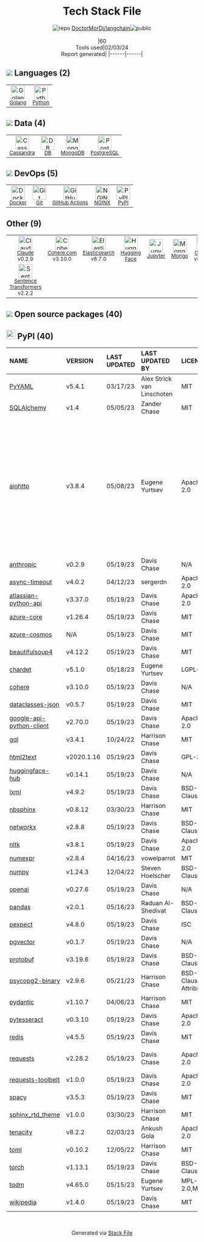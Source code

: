 <!--
&lt;--- Readme.md Snippet without images Start ---&gt;
## Tech Stack
DoctorMorDi/langchain is built on the following main stack:

- [Elasticsearch](https://www.elastic.co/products/elasticsearch) – Search as a Service
- [Python](https://www.python.org) – Languages
- [Golang](http://golang.org/) – Languages
- [PostgreSQL](http://www.postgresql.org/) – Databases
- [MongoDB](http://www.mongodb.com/) – Databases
- [Cassandra](http://cassandra.apache.org/) – Databases
- [NGINX](http://nginx.org) – Web Servers
- [Jupyter](http://jupyter.org) – Data Science Notebooks
- [GitHub Actions](https://github.com/features/actions) – Continuous Integration
- [DB](https://github.com/infostreams/db) – Database Tools
- [Hugging Face](https://huggingface.co/) – Large Language Model Tools
- [Pinecone](https://www.pinecone.io/) – Search as a Service
- [OpenAI](https://openai.com/) – Large Language Models
- [Claude](https://www.anthropic.com/product) – Large Language Models
- [Cohere.com](https://cohere.com/) – Large Language Models
- [Sentence Transformers](https://www.sbert.net/) – NLP / Sentiment Analysis
- [Docker](https://www.docker.com/) – Virtual Machine Platforms & Containers

Full tech stack [here](/techstack.md)

&lt;--- Readme.md Snippet without images End ---&gt;

&lt;--- Readme.md Snippet with images Start ---&gt;
## Tech Stack
DoctorMorDi/langchain is built on the following main stack:

- <img width='25' height='25' src='https://img.stackshare.io/service/841/Image_2019-05-20_at_4.58.04_PM.png' alt='Elasticsearch'/> [Elasticsearch](https://www.elastic.co/products/elasticsearch) – Search as a Service
- <img width='25' height='25' src='https://img.stackshare.io/service/993/pUBY5pVj.png' alt='Python'/> [Python](https://www.python.org) – Languages
- <img width='25' height='25' src='https://img.stackshare.io/service/1005/O6AczwfV_400x400.png' alt='Golang'/> [Golang](http://golang.org/) – Languages
- <img width='25' height='25' src='https://img.stackshare.io/service/1028/ASOhU5xJ.png' alt='PostgreSQL'/> [PostgreSQL](http://www.postgresql.org/) – Databases
- <img width='25' height='25' src='https://img.stackshare.io/service/1030/leaf-360x360.png' alt='MongoDB'/> [MongoDB](http://www.mongodb.com/) – Databases
- <img width='25' height='25' src='https://img.stackshare.io/service/1032/cassandra_small.png' alt='Cassandra'/> [Cassandra](http://cassandra.apache.org/) – Databases
- <img width='25' height='25' src='https://img.stackshare.io/service/1052/YMxUfyWf.png' alt='NGINX'/> [NGINX](http://nginx.org) – Web Servers
- <img width='25' height='25' src='https://img.stackshare.io/service/4190/fGBUdNf__400x400.jpg' alt='Jupyter'/> [Jupyter](http://jupyter.org) – Data Science Notebooks
- <img width='25' height='25' src='https://img.stackshare.io/service/11563/actions.png' alt='GitHub Actions'/> [GitHub Actions](https://github.com/features/actions) – Continuous Integration
- <img width='25' height='25' src='https://img.stackshare.io/service/11593/no-img.png' alt='DB'/> [DB](https://github.com/infostreams/db) – Database Tools
- <img width='25' height='25' src='https://img.stackshare.io/service/40287/default_b4fac77fd6589c7469ccfb18a0d2df3ff2a71dbd.jpg' alt='Hugging Face'/> [Hugging Face](https://huggingface.co/) – Large Language Model Tools
- <img width='25' height='25' src='https://img.stackshare.io/service/48784/default_376332a8eee1cdbb0546ca1aaed0b8a7f4d673d7.png' alt='Pinecone'/> [Pinecone](https://www.pinecone.io/) – Search as a Service
- <img width='25' height='25' src='https://img.stackshare.io/service/48786/default_8b1119bcbb159cebebc2f6cfc9cd2e359b169d22.jpg' alt='OpenAI'/> [OpenAI](https://openai.com/) – Large Language Models
- <img width='25' height='25' src='https://img.stackshare.io/service/101883/default_fddf1fbe1d52baf4dac573b2b7fc24b78cc729b1.jpg' alt='Claude'/> [Claude](https://www.anthropic.com/product) – Large Language Models
- <img width='25' height='25' src='https://img.stackshare.io/service/101884/default_cf6d4a823cb5b37940800efc1e952b6a6c74e32a.png' alt='Cohere.com'/> [Cohere.com](https://cohere.com/) – Large Language Models
- <img width='25' height='25' src='https://img.stackshare.io/service/109224/default_1167b8b1fc15f3526701cde5a789734ae865925d.png' alt='Sentence Transformers'/> [Sentence Transformers](https://www.sbert.net/) – NLP / Sentiment Analysis
- <img width='25' height='25' src='https://img.stackshare.io/service/586/n4u37v9t_400x400.png' alt='Docker'/> [Docker](https://www.docker.com/) – Virtual Machine Platforms & Containers

Full tech stack [here](/techstack.md)

&lt;--- Readme.md Snippet with images End ---&gt;
-->
<div align="center">

# Tech Stack File
![](https://img.stackshare.io/repo.svg "repo") [DoctorMorDi/langchain](https://github.com/DoctorMorDi/langchain)![](https://img.stackshare.io/public_badge.svg "public")
<br/><br/>
|60<br/>Tools used|02/03/24 <br/>Report generated|
|------|------|
</div>

## <img src='https://img.stackshare.io/languages.svg'/> Languages (2)
<table><tr>
  <td align='center'>
  <img width='36' height='36' src='https://img.stackshare.io/service/1005/O6AczwfV_400x400.png' alt='Golang'>
  <br>
  <sub><a href="http://golang.org/">Golang</a></sub>
  <br>
  <sub></sub>
</td>

<td align='center'>
  <img width='36' height='36' src='https://img.stackshare.io/service/993/pUBY5pVj.png' alt='Python'>
  <br>
  <sub><a href="https://www.python.org">Python</a></sub>
  <br>
  <sub></sub>
</td>

</tr>
</table>

## <img src='https://img.stackshare.io/databases.svg'/> Data (4)
<table><tr>
  <td align='center'>
  <img width='36' height='36' src='https://img.stackshare.io/service/1032/cassandra_small.png' alt='Cassandra'>
  <br>
  <sub><a href="http://cassandra.apache.org/">Cassandra</a></sub>
  <br>
  <sub></sub>
</td>

<td align='center'>
  <img width='36' height='36' src='https://img.stackshare.io/service/11593/no-img.png' alt='DB'>
  <br>
  <sub><a href="https://github.com/infostreams/db">DB</a></sub>
  <br>
  <sub></sub>
</td>

<td align='center'>
  <img width='36' height='36' src='https://img.stackshare.io/service/1030/leaf-360x360.png' alt='MongoDB'>
  <br>
  <sub><a href="http://www.mongodb.com/">MongoDB</a></sub>
  <br>
  <sub></sub>
</td>

<td align='center'>
  <img width='36' height='36' src='https://img.stackshare.io/service/1028/ASOhU5xJ.png' alt='PostgreSQL'>
  <br>
  <sub><a href="http://www.postgresql.org/">PostgreSQL</a></sub>
  <br>
  <sub></sub>
</td>

</tr>
</table>

## <img src='https://img.stackshare.io/devops.svg'/> DevOps (5)
<table><tr>
  <td align='center'>
  <img width='36' height='36' src='https://img.stackshare.io/service/586/n4u37v9t_400x400.png' alt='Docker'>
  <br>
  <sub><a href="https://www.docker.com/">Docker</a></sub>
  <br>
  <sub></sub>
</td>

<td align='center'>
  <img width='36' height='36' src='https://img.stackshare.io/service/1046/git.png' alt='Git'>
  <br>
  <sub><a href="http://git-scm.com/">Git</a></sub>
  <br>
  <sub></sub>
</td>

<td align='center'>
  <img width='36' height='36' src='https://img.stackshare.io/service/11563/actions.png' alt='GitHub Actions'>
  <br>
  <sub><a href="https://github.com/features/actions">GitHub Actions</a></sub>
  <br>
  <sub></sub>
</td>

<td align='center'>
  <img width='36' height='36' src='https://img.stackshare.io/service/1052/YMxUfyWf.png' alt='NGINX'>
  <br>
  <sub><a href="http://nginx.org">NGINX</a></sub>
  <br>
  <sub></sub>
</td>

<td align='center'>
  <img width='36' height='36' src='https://img.stackshare.io/service/12572/-RIWgodF_400x400.jpg' alt='PyPI'>
  <br>
  <sub><a href="https://pypi.org/">PyPI</a></sub>
  <br>
  <sub></sub>
</td>

</tr>
</table>

## Other (9)
<table><tr>
  <td align='center'>
  <img width='36' height='36' src='https://img.stackshare.io/service/101883/default_fddf1fbe1d52baf4dac573b2b7fc24b78cc729b1.jpg' alt='Claude'>
  <br>
  <sub><a href="https://www.anthropic.com/product">Claude</a></sub>
  <br>
  <sub>v0.2.9</sub>
</td>

<td align='center'>
  <img width='36' height='36' src='https://img.stackshare.io/service/101884/default_cf6d4a823cb5b37940800efc1e952b6a6c74e32a.png' alt='Cohere.com'>
  <br>
  <sub><a href="https://cohere.com/">Cohere.com</a></sub>
  <br>
  <sub>v3.10.0</sub>
</td>

<td align='center'>
  <img width='36' height='36' src='https://img.stackshare.io/service/841/Image_2019-05-20_at_4.58.04_PM.png' alt='Elasticsearch'>
  <br>
  <sub><a href="https://www.elastic.co/products/elasticsearch">Elasticsearch</a></sub>
  <br>
  <sub>v8.7.0</sub>
</td>

<td align='center'>
  <img width='36' height='36' src='https://img.stackshare.io/service/40287/default_b4fac77fd6589c7469ccfb18a0d2df3ff2a71dbd.jpg' alt='Hugging Face'>
  <br>
  <sub><a href="https://huggingface.co/">Hugging Face</a></sub>
  <br>
  <sub></sub>
</td>

<td align='center'>
  <img width='36' height='36' src='https://img.stackshare.io/service/4190/fGBUdNf__400x400.jpg' alt='Jupyter'>
  <br>
  <sub><a href="http://jupyter.org">Jupyter</a></sub>
  <br>
  <sub></sub>
</td>

<td align='center'>
  <img width='36' height='36' src='https://img.stackshare.io/service/3519/3wgIDj3j_normal.png' alt='Mongo'>
  <br>
  <sub><a href="http://wedesignapps.herokuapp.com">Mongo</a></sub>
  <br>
  <sub></sub>
</td>

<td align='center'>
  <img width='36' height='36' src='https://img.stackshare.io/service/48786/default_8b1119bcbb159cebebc2f6cfc9cd2e359b169d22.jpg' alt='OpenAI'>
  <br>
  <sub><a href="https://openai.com/">OpenAI</a></sub>
  <br>
  <sub>v0.27.6</sub>
</td>

<td align='center'>
  <img width='36' height='36' src='https://img.stackshare.io/service/48784/default_376332a8eee1cdbb0546ca1aaed0b8a7f4d673d7.png' alt='Pinecone'>
  <br>
  <sub><a href="https://www.pinecone.io/">Pinecone</a></sub>
  <br>
  <sub>v2.2.1</sub>
</td>

</tr>
<tr>
  <td align='center'>
  <img width='36' height='36' src='https://img.stackshare.io/service/109224/default_1167b8b1fc15f3526701cde5a789734ae865925d.png' alt='Sentence Transformers'>
  <br>
  <sub><a href="https://www.sbert.net/">Sentence Transformers</a></sub>
  <br>
  <sub>v2.2.2</sub>
</td>

</tr>
</table>


## <img src='https://img.stackshare.io/group.svg' /> Open source packages (40)</h2>

## <img width='24' height='24' src='https://img.stackshare.io/service/12572/-RIWgodF_400x400.jpg'/> PyPI (40)

|NAME|VERSION|LAST UPDATED|LAST UPDATED BY|LICENSE|VULNERABILITIES|
|:------|:------|:------|:------|:------|:------|
|[PyYAML](https://pypi.org/project/PyYAML)|v5.4.1|03/17/23|Alex Strick van Linschoten |MIT|N/A|
|[SQLAlchemy](https://pypi.org/project/SQLAlchemy)|v1.4|05/05/23|Zander Chase |MIT|N/A|
|[aiohttp](https://pypi.org/project/aiohttp)|v3.8.4|05/08/23|Eugene Yurtsev |Apache-2.0|[CVE-2023-49081](https://github.com/advisories/GHSA-q3qx-c6g2-7pw2) (High)<br/>[CVE-2024-23334](https://github.com/advisories/GHSA-5h86-8mv2-jq9f) (Moderate)<br/>[CVE-2023-47627](https://github.com/advisories/GHSA-gfw2-4jvh-wgfg) (Moderate)<br/>[](https://github.com/advisories/GHSA-pjjw-qhg8-p2p9) (Moderate)<br/>[CVE-2023-49082](https://github.com/advisories/GHSA-qvrw-v9rv-5rjx) (Moderate)<br/>[CVE-2023-37276](https://github.com/advisories/GHSA-45c4-8wx5-qw6w) (Moderate)<br/>[CVE-2024-23829](https://github.com/advisories/GHSA-8qpw-xqxj-h4r2) (Moderate)|
|[anthropic](https://pypi.org/project/anthropic)|v0.2.9|05/19/23|Davis Chase |N/A|N/A|
|[async-timeout](https://pypi.org/project/async-timeout)|v4.0.2|04/12/23|sergerdn |Apache-2.0|N/A|
|[atlassian-python-api](https://pypi.org/project/atlassian-python-api)|v3.37.0|05/19/23|Davis Chase |Apache-2.0|N/A|
|[azure-core](https://pypi.org/project/azure-core)|v1.26.4|05/19/23|Davis Chase |MIT|N/A|
|[azure-cosmos](https://pypi.org/project/azure-cosmos)|N/A|05/19/23|Davis Chase |MIT|N/A|
|[beautifulsoup4](https://pypi.org/project/beautifulsoup4)|v4.12.2|05/19/23|Davis Chase |MIT|N/A|
|[chardet](https://pypi.org/project/chardet)|v5.1.0|05/18/23|Eugene Yurtsev |LGPL-2.1|N/A|
|[cohere](https://pypi.org/project/cohere)|v3.10.0|05/19/23|Davis Chase |N/A|N/A|
|[dataclasses-json](https://pypi.org/project/dataclasses-json)|v0.5.7|05/19/23|Davis Chase |MIT|N/A|
|[google-api-python-client](https://pypi.org/project/google-api-python-client)|v2.70.0|05/19/23|Davis Chase |Apache-2.0|N/A|
|[gql](https://pypi.org/project/gql)|v3.4.1|10/24/22|Harrison Chase |MIT|N/A|
|[html2text](https://pypi.org/project/html2text)|v2020.1.16|05/19/23|Davis Chase |GPL-3.0|N/A|
|[huggingface-hub](https://pypi.org/project/huggingface-hub)|v0.14.1|05/19/23|Davis Chase |N/A|N/A|
|[lxml](https://pypi.org/project/lxml)|v4.9.2|05/19/23|Davis Chase |BSD-3-Clause|N/A|
|[nbsphinx](https://pypi.org/project/nbsphinx)|v0.8.12|03/30/23|Harrison Chase |MIT|N/A|
|[networkx](https://pypi.org/project/networkx)|v2.8.8|05/19/23|Davis Chase |BSD-3-Clause|N/A|
|[nltk](https://pypi.org/project/nltk)|v3.8.1|05/19/23|Davis Chase |Apache-2.0|N/A|
|[numexpr](https://pypi.org/project/numexpr)|v2.8.4|04/16/23|vowelparrot |MIT|N/A|
|[numpy](https://pypi.org/project/numpy)|v1.24.3|12/04/22|Steven Hoelscher |BSD-3-Clause|N/A|
|[openai](https://pypi.org/project/openai)|v0.27.6|05/19/23|Davis Chase |N/A|N/A|
|[pandas](https://pypi.org/project/pandas)|v2.0.1|05/16/23|Raduan Al-Shedivat |BSD-3-Clause|N/A|
|[pexpect](https://pypi.org/project/pexpect)|v4.8.0|05/19/23|Davis Chase |ISC|N/A|
|[pgvector](https://pypi.org/project/pgvector)|v0.1.7|05/19/23|Davis Chase |N/A|N/A|
|[protobuf](https://pypi.org/project/protobuf)|v3.19.6|05/19/23|Davis Chase |BSD-1-Clause|N/A|
|[psycopg2-binary](https://pypi.org/project/psycopg2-binary)|v2.9.6|05/21/23|Harrison Chase |BSD-3-Clause-Attribution|N/A|
|[pydantic](https://pypi.org/project/pydantic)|v1.10.7|04/06/23|Harrison Chase |MIT|N/A|
|[pytesseract](https://pypi.org/project/pytesseract)|v0.3.10|05/19/23|Davis Chase |Apache-2.0|N/A|
|[redis](https://pypi.org/project/redis)|v4.5.5|05/19/23|Davis Chase |MIT|N/A|
|[requests](https://pypi.org/project/requests)|v2.28.2|05/19/23|Davis Chase |Apache-2.0|[CVE-2023-32681](https://github.com/advisories/GHSA-j8r2-6x86-q33q) (Moderate)|
|[requests-toolbelt](https://pypi.org/project/requests-toolbelt)|v1.0.0|05/19/23|Davis Chase |Apache-2.0|N/A|
|[spacy](https://pypi.org/project/spacy)|v3.5.3|05/19/23|Davis Chase |MIT|N/A|
|[sphinx_rtd_theme](https://pypi.org/project/sphinx_rtd_theme)|v1.0.0|03/30/23|Harrison Chase |MIT|N/A|
|[tenacity](https://pypi.org/project/tenacity)|v8.2.2|02/03/23|Ankush Gola |Apache-2.0|N/A|
|[toml](https://pypi.org/project/toml)|v0.10.2|12/05/22|Harrison Chase |MIT|N/A|
|[torch](https://pypi.org/project/torch)|v1.13.1|05/19/23|Davis Chase |BSD-1-Clause|N/A|
|[tqdm](https://pypi.org/project/tqdm)|v4.65.0|05/15/23|Eugene Yurtsev |MPL-2.0,MIT|N/A|
|[wikipedia](https://pypi.org/project/wikipedia)|v1.4.0|05/19/23|Davis Chase |MIT|N/A|

<br/>
<div align='center'>

Generated via [Stack File](https://github.com/marketplace/stack-file)
